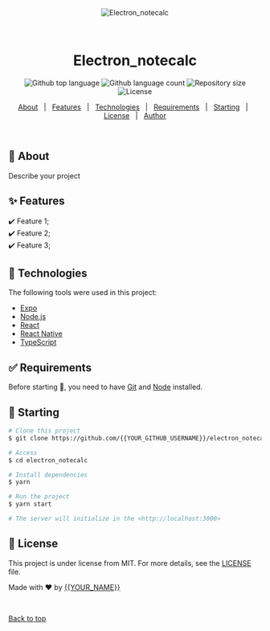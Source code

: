 <div align="center" id="top"> 
  <img src="./.github/app.gif" alt="Electron_notecalc" />

  &#xa0;

  <!-- <a href="https://electron_notecalc.netlify.app">Demo</a> -->
</div>

<h1 align="center">Electron_notecalc</h1>

<p align="center">
  <img alt="Github top language" src="https://img.shields.io/github/languages/top/{{YOUR_GITHUB_USERNAME}}/electron_notecalc?color=56BEB8">

  <img alt="Github language count" src="https://img.shields.io/github/languages/count/{{YOUR_GITHUB_USERNAME}}/electron_notecalc?color=56BEB8">

  <img alt="Repository size" src="https://img.shields.io/github/repo-size/{{YOUR_GITHUB_USERNAME}}/electron_notecalc?color=56BEB8">

  <img alt="License" src="https://img.shields.io/github/license/{{YOUR_GITHUB_USERNAME}}/electron_notecalc?color=56BEB8">

  <!-- <img alt="Github issues" src="https://img.shields.io/github/issues/{{YOUR_GITHUB_USERNAME}}/electron_notecalc?color=56BEB8" /> -->

  <!-- <img alt="Github forks" src="https://img.shields.io/github/forks/{{YOUR_GITHUB_USERNAME}}/electron_notecalc?color=56BEB8" /> -->

  <!-- <img alt="Github stars" src="https://img.shields.io/github/stars/{{YOUR_GITHUB_USERNAME}}/electron_notecalc?color=56BEB8" /> -->
</p>

<!-- Status -->

<!-- <h4 align="center"> 
	🚧  Electron_notecalc 🚀 Under construction...  🚧
</h4> 

<hr> -->

<p align="center">
  <a href="#dart-about">About</a> &#xa0; | &#xa0; 
  <a href="#sparkles-features">Features</a> &#xa0; | &#xa0;
  <a href="#rocket-technologies">Technologies</a> &#xa0; | &#xa0;
  <a href="#white_check_mark-requirements">Requirements</a> &#xa0; | &#xa0;
  <a href="#checkered_flag-starting">Starting</a> &#xa0; | &#xa0;
  <a href="#memo-license">License</a> &#xa0; | &#xa0;
  <a href="https://github.com/{{YOUR_GITHUB_USERNAME}}" target="_blank">Author</a>
</p>

<br>

## :dart: About ##

Describe your project

## :sparkles: Features ##

:heavy_check_mark: Feature 1;\
:heavy_check_mark: Feature 2;\
:heavy_check_mark: Feature 3;

## :rocket: Technologies ##

The following tools were used in this project:

- [Expo](https://expo.io/)
- [Node.js](https://nodejs.org/en/)
- [React](https://pt-br.reactjs.org/)
- [React Native](https://reactnative.dev/)
- [TypeScript](https://www.typescriptlang.org/)

## :white_check_mark: Requirements ##

Before starting :checkered_flag:, you need to have [Git](https://git-scm.com) and [Node](https://nodejs.org/en/) installed.

## :checkered_flag: Starting ##

```bash
# Clone this project
$ git clone https://github.com/{{YOUR_GITHUB_USERNAME}}/electron_notecalc

# Access
$ cd electron_notecalc

# Install dependencies
$ yarn

# Run the project
$ yarn start

# The server will initialize in the <http://localhost:3000>
```

## :memo: License ##

This project is under license from MIT. For more details, see the [LICENSE](LICENSE.md) file.


Made with :heart: by <a href="https://github.com/{{YOUR_GITHUB_USERNAME}}" target="_blank">{{YOUR_NAME}}</a>

&#xa0;

<a href="#top">Back to top</a>
